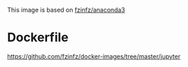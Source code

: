 This image is based on [fzinfz/anaconda3](https://hub.docker.com/r/fzinfz/anaconda3/)

# Dockerfile
https://github.com/fzinfz/docker-images/tree/master/jupyter
